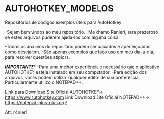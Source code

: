 # AUTOHOTKEY_MODELOS
Repositórios de códigos exemplos úteis para AutoHotkey


-Sejam bem vindos ao meu repositório.
-Me chamo Ranieri, será prazeroso se estes arquivos puderem ajuda-los com alguma coisa.

-Todos os arquivos do repositório podem ser baixados e aperfeiçoados como desejarem.
-São apenas exemplos que faço uso em meu dia-a-dia, para resolver questões atípicas.

***IMPORTANTE****
-Para uma melhor experiência é necessário que o aplicativo AUTOHOTKEY esteja instalado em seu computador.
-Para edição dos arquivos, vocês podem utilizar qualquer editor de sua preferência.  Particularmente utilizo o NOTEPAD++.

Link para Downloadֲ Site Oficial AUTOHOTKEY-> https://www.autohotkey.com
Link Download Site Oficial NOTEPAD++-> https://notepad-plus-plus.org/

Att.
r4nier1
